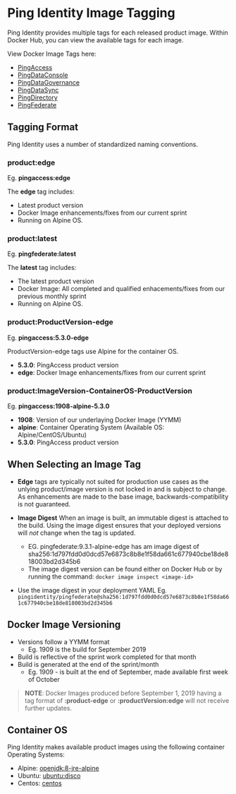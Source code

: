 # Ping Identity Image Tagging

Ping Identity provides multiple tags for each released product image. Within Docker Hub, you can view the available tags for each image.

View Docker Image Tags here:
 * [PingAccess](https://hub.docker.com/r/pingidentity/pingaccess/tags)
 * [PingDataConsole](https://hub.docker.com/r/pingidentity/pingdataconsole/tags)
 * [PingDataGovernance](https://hub.docker.com/r/pingidentity/pingdatagovernance/tags)
 * [PingDataSync](https://hub.docker.com/r/pingidentity/pingdatasync/tags)
 * [PingDirectory](https://hub.docker.com/r/pingidentity/pingdirectory/tags)
 * [PingFederate](https://hub.docker.com/r/pingidentity/pingfederate/tags)

## Tagging Format

Ping Identity uses a number of standardized naming conventions.

### product:edge

Eg. **pingaccess:edge**

The **edge** tag includes:

* Latest product version
* Docker Image enhancements/fixes from our current sprint
* Running on Alpine OS.

### product:latest

Eg. **pingfederate:latest**

The **latest** tag includes:

* The latest product version
* Docker Image: All completed and qualified enhacements/fixes from our previous monthly sprint
* Running on Alpine OS.

### product:ProductVersion-edge

Eg. **pingaccess:5.3.0-edge**

ProductVersion-edge tags use Alpine for the container OS.

* **5.3.0**: PingAccess product version
* **edge**: Docker Image enhancements/fixes from our current sprint

### product:ImageVersion-ContainerOS-ProductVersion

Eg. **pingaccess:1908-alpine-5.3.0**

* **1908**: Version of our underlaying Docker Image (YYMM)
* **alpine**: Container Operating System (Available OS: Alpine/CentOS/Ubuntu)
* **5.3.0**: PingAccess product version

## When Selecting an Image Tag

* **Edge** tags are typically not suited for production use cases as the unlying product/image version is not locked in and is subject to change. As enhancements are made to the base image, backwards-compatibility is not guaranteed.
* **Image Digest** When an image is built, an immutable digest is attached to the build. Using the image digest ensures that your deployed versions will _not_ change when the tag is updated.
  * EG. pingfederate:9.3.1-alpine-edge has am image digest of sha256:1d797fdd0d0dcd57e6873c8b8e1f58da661c677940cbe18de818003bd2d345b6
  * The image digest version can be found either on Docker Hub or by running the command: `docker image inspect <image-id>`

* Use the image digest in your deployment YAML Eg.
   `pingidentity/pingfederate@sha256:1d797fdd0d0dcd57e6873c8b8e1f58da661c677940cbe18de818003bd2d345b6`

## Docker Image Versioning

* Versions follow a YYMM format
  * Eg. 1909 is the build for September 2019
* Build is reflective of the sprint work completed for that month
* Build is generated at the end of the sprint/month
  * Eg. 1909 - is built at the end of September, made available first week of October

> **NOTE**: Docker Images produced before September 1, 2019 having a tag format of **:product-edge** or **:productVersion:edge** will not receive further updates.

## Container OS

Ping Identity makes available product images using the following container Operating Systems:

* Alpine: [openjdk:8-jre-alpine](https://hub.docker.com/_/openjdk)
* Ubuntu: [ubuntu:disco](https://hub.docker.com/_/ubuntu)
* Centos: [centos](https://hub.docker.com/_/centos)
